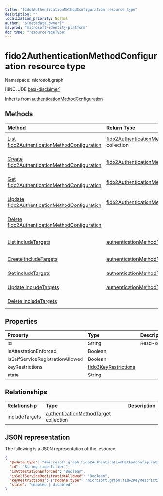 ```yaml
---
title: "fido2AuthenticationMethodConfiguration resource type"
description: ""
localization_priority: Normal
author: "$(metadata.owner)"
ms.prod: "microsoft-identity-platform"
doc_type: "resourcePageType"
---
```


# fido2AuthenticationMethodConfiguration resource type

Namespace: microsoft.graph

[!INCLUDE [beta-disclaimer](../../includes/beta-disclaimer.md)]

Inherits from [authenticationMethodConfiguration](authenticationmethodconfiguration.md)

## Methods

| Method                                                                                                   | Return Type                                                                                    | Description                                                                            |
| :------------------------------------------------------------------------------------------------------- | :--------------------------------------------------------------------------------------------- | :------------------------------------------------------------------------------------- |
| [List fido2AuthenticationMethodConfiguration](../api/fido2authenticationmethodconfiguration-list.md)     | [fido2AuthenticationMethodConfiguration](fido2AuthenticationMethodConfiguration.md) collection | List properties and relationships of a fido2AuthenticationMethodConfiguration object.  |
| [Create fido2AuthenticationMethodConfiguration](../api/fido2authenticationmethodconfiguration-create.md) | [fido2AuthenticationMethodConfiguration](fido2AuthenticationMethodConfiguration.md)            | Create a new fido2AuthenticationMethodConfiguration object.                            |
| [Get fido2AuthenticationMethodConfiguration](../api/fido2authenticationmethodconfiguration-get.md)       | [fido2AuthenticationMethodConfiguration](fido2AuthenticationMethodConfiguration.md)            | Read properties and relationships of a fido2AuthenticationMethodConfiguration object.  |
| [Update fido2AuthenticationMethodConfiguration](../api/fido2authenticationmethodconfiguration-update.md) | [fido2AuthenticationMethodConfiguration](fido2AuthenticationMethodConfiguration.md)            | Update the properties of a fido2AuthenticationMethodConfiguration object.              |
| [Delete fido2AuthenticationMethodConfiguration](../api/fido2authenticationmethodconfiguration-delete.md) |                                                                                                | Delete a fido2AuthenticationMethodConfiguration object.                                |
| [List includeTargets](../api/fido2authenticationmethodconfiguration-list-includetargets.md)              | [authenticationMethodTarget](../resources/-authenticationmethodtarget.md)                      | Get the authenticationMethodTarget objects from an includeTargets navigation property. |
| [Create includeTargets](../api/fido2authenticationmethodconfiguration-post-includetargets.md)            | [authenticationMethodTarget](../resources/-authenticationmethodtarget.md)                      | Create a new authenticationMethodTarget object.                                        |
| [Get includeTargets](../api/fido2authenticationmethodconfiguration-get-includetargets.md)                | [authenticationMethodTarget](../resources/-authenticationmethodtarget.md)                      | Read the properties and relationships of an authenticationMethodTarget object.         |
| [Update includeTargets](../api/fido2authenticationmethodconfiguration-update-includetargets.md)          | [authenticationMethodTarget](../resources/-authenticationmethodtarget.md)                      | Update the properties of an authenticationMethodTarget object.                         |
| [Delete includeTargets](../api/fido2authenticationmethodconfiguration-delete-includetargets.md)          |                                                                                                | Delete an authenticationMethodTarget object.                                           |

## Properties

| Property                         | Type                                                         | Description |
| :------------------------------- | :----------------------------------------------------------- | :---------- |
| id                               | String                                                       | Read-only.  |
| isAttestationEnforced            | Boolean                                                      |             |
| isSelfServiceRegistrationAllowed | Boolean                                                      |             |
| keyRestrictions                  | [fido2KeyRestrictions](../resources/fido2keyrestrictions.md) |             |
| state                            | String                                                       |             |

## Relationships

| Relationship   | Type                                                                                | Description |
| :------------- | :---------------------------------------------------------------------------------- | :---------- |
| includeTargets | [authenticationMethodTarget](../resources/authenticationmethodtarget.md) collection |             |

## JSON representation

The following is a JSON representation of the resource.

<!-- {
  "blockType": "resource",
  "keyProperty": "id",
  "@odata.type": "microsoft.graph.fido2AuthenticationMethodConfiguration",
  "baseType": "microsoft.graph.authenticationMethodConfiguration",
  "openType": False
}
-->

```json
{
  "@odata.type": "#microsoft.graph.fido2AuthenticationMethodConfiguration",
  "id": "String (identifier)",
  "isAttestationEnforced": "Boolean",
  "isSelfServiceRegistrationAllowed": "Boolean",
  "keyRestrictions": {"@odata.type": "microsoft.graph.fido2KeyRestrictions"},
  "state": "enabled | disabled"
}
```
